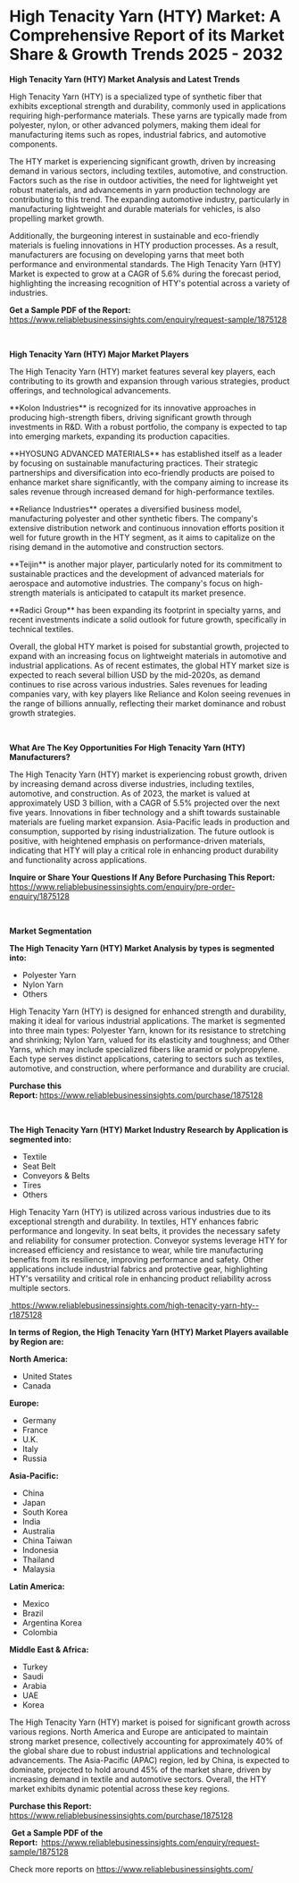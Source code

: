 <p><h1>High Tenacity Yarn (HTY) Market: A Comprehensive Report of its Market Share & Growth Trends 2025 - 2032</h1></p><p><strong>High Tenacity Yarn (HTY) Market Analysis and Latest Trends</strong></p>
<p><p>High Tenacity Yarn (HTY) is a specialized type of synthetic fiber that exhibits exceptional strength and durability, commonly used in applications requiring high-performance materials. These yarns are typically made from polyester, nylon, or other advanced polymers, making them ideal for manufacturing items such as ropes, industrial fabrics, and automotive components. </p><p>The HTY market is experiencing significant growth, driven by increasing demand in various sectors, including textiles, automotive, and construction. Factors such as the rise in outdoor activities, the need for lightweight yet robust materials, and advancements in yarn production technology are contributing to this trend. The expanding automotive industry, particularly in manufacturing lightweight and durable materials for vehicles, is also propelling market growth. </p><p>Additionally, the burgeoning interest in sustainable and eco-friendly materials is fueling innovations in HTY production processes. As a result, manufacturers are focusing on developing yarns that meet both performance and environmental standards. The High Tenacity Yarn (HTY) Market is expected to grow at a CAGR of 5.6% during the forecast period, highlighting the increasing recognition of HTY's potential across a variety of industries.</p></p>
<p><strong>Get a Sample PDF of the Report:&nbsp;</strong> <a href="https://www.reliablebusinessinsights.com/enquiry/request-sample/1875128?utm_campaign=2234&utm_medium=2&utm_source=Github&utm_content=ia&utm_term=04022025&utm_id=high-tenacity-yarn-hty">https://www.reliablebusinessinsights.com/enquiry/request-sample/1875128</a></p>
<p>&nbsp;</p>
<p><strong>High Tenacity Yarn (HTY) Major Market Players</strong></p>
<p><p>The High Tenacity Yarn (HTY) market features several key players, each contributing to its growth and expansion through various strategies, product offerings, and technological advancements. </p><p>**Kolon Industries** is recognized for its innovative approaches in producing high-strength fibers, driving significant growth through investments in R&D. With a robust portfolio, the company is expected to tap into emerging markets, expanding its production capacities.</p><p>**HYOSUNG ADVANCED MATERIALS** has established itself as a leader by focusing on sustainable manufacturing practices. Their strategic partnerships and diversification into eco-friendly products are poised to enhance market share significantly, with the company aiming to increase its sales revenue through increased demand for high-performance textiles.</p><p>**Reliance Industries** operates a diversified business model, manufacturing polyester and other synthetic fibers. The company's extensive distribution network and continuous innovation efforts position it well for future growth in the HTY segment, as it aims to capitalize on the rising demand in the automotive and construction sectors.</p><p>**Teijin** is another major player, particularly noted for its commitment to sustainable practices and the development of advanced materials for aerospace and automotive industries. The company's focus on high-strength materials is anticipated to catapult its market presence.</p><p>**Radici Group** has been expanding its footprint in specialty yarns, and recent investments indicate a solid outlook for future growth, specifically in technical textiles. </p><p>Overall, the global HTY market is poised for substantial growth, projected to expand with an increasing focus on lightweight materials in automotive and industrial applications. As of recent estimates, the global HTY market size is expected to reach several billion USD by the mid-2020s, as demand continues to rise across various industries. Sales revenues for leading companies vary, with key players like Reliance and Kolon seeing revenues in the range of billions annually, reflecting their market dominance and robust growth strategies.</p></p>
<p>&nbsp;</p>
<p><strong>What Are The Key Opportunities For High Tenacity Yarn (HTY) Manufacturers?</strong></p>
<p><p>The High Tenacity Yarn (HTY) market is experiencing robust growth, driven by increasing demand across diverse industries, including textiles, automotive, and construction. As of 2023, the market is valued at approximately USD 3 billion, with a CAGR of 5.5% projected over the next five years. Innovations in fiber technology and a shift towards sustainable materials are fueling market expansion. Asia-Pacific leads in production and consumption, supported by rising industrialization. The future outlook is positive, with heightened emphasis on performance-driven materials, indicating that HTY will play a critical role in enhancing product durability and functionality across applications.</p></p>
<p><strong>Inquire or Share Your Questions If Any Before Purchasing This Report:</strong> <a href="https://www.reliablebusinessinsights.com/enquiry/pre-order-enquiry/1875128?utm_campaign=2234&utm_medium=2&utm_source=Github&utm_content=ia&utm_term=04022025&utm_id=high-tenacity-yarn-hty">https://www.reliablebusinessinsights.com/enquiry/pre-order-enquiry/1875128</a></p>
<p>&nbsp;</p>
<p><strong>Market Segmentation</strong></p>
<p><strong>The High Tenacity Yarn (HTY) Market Analysis by types is segmented into:</strong></p>
<p><ul><li>Polyester Yarn</li><li>Nylon Yarn</li><li>Others</li></ul></p>
<p><p>High Tenacity Yarn (HTY) is designed for enhanced strength and durability, making it ideal for various industrial applications. The market is segmented into three main types: Polyester Yarn, known for its resistance to stretching and shrinking; Nylon Yarn, valued for its elasticity and toughness; and Other Yarns, which may include specialized fibers like aramid or polypropylene. Each type serves distinct applications, catering to sectors such as textiles, automotive, and construction, where performance and durability are crucial.</p></p>
<p><strong>Purchase this Report:&nbsp;</strong><a href="https://www.reliablebusinessinsights.com/purchase/1875128?utm_campaign=2234&utm_medium=2&utm_source=Github&utm_content=ia&utm_term=04022025&utm_id=high-tenacity-yarn-hty">https://www.reliablebusinessinsights.com/purchase/1875128</a></p>
<p>&nbsp;</p>
<p><strong>The High Tenacity Yarn (HTY) Market Industry Research by Application is segmented into:</strong></p>
<p><ul><li>Textile</li><li>Seat Belt</li><li>Conveyors & Belts</li><li>Tires</li><li>Others</li></ul></p>
<p><p>High Tenacity Yarn (HTY) is utilized across various industries due to its exceptional strength and durability. In textiles, HTY enhances fabric performance and longevity. In seat belts, it provides the necessary safety and reliability for consumer protection. Conveyor systems leverage HTY for increased efficiency and resistance to wear, while tire manufacturing benefits from its resilience, improving performance and safety. Other applications include industrial fabrics and protective gear, highlighting HTY's versatility and critical role in enhancing product reliability across multiple sectors.</p></p>
<p><a href="https://www.reliablebusinessinsights.com/high-tenacity-yarn-hty--r1875128?utm_campaign=2234&utm_medium=2&utm_source=Github&utm_content=ia&utm_term=04022025&utm_id=high-tenacity-yarn-hty">&nbsp;https://www.reliablebusinessinsights.com/high-tenacity-yarn-hty--r1875128</a></p>
<p><strong>In terms of Region, the High Tenacity Yarn (HTY) Market Players available by Region are:</strong></p>
<p>
    <p> <strong> North America: </strong>
        <ul>
            <li>United States</li>
            <li>Canada</li>
        </ul>
        </p> 
    <p> <strong> Europe: </strong>
        <ul>
            <li>Germany</li>
            <li>France</li>
            <li>U.K.</li>
            <li>Italy</li>
            <li>Russia</li>
        </ul>
        </p> 
    <p> <strong> Asia-Pacific: </strong>
        <ul>
            <li>China</li>
            <li>Japan</li>
            <li>South Korea</li>
            <li>India</li>
            <li>Australia</li>
            <li>China Taiwan</li>
            <li>Indonesia</li>
            <li>Thailand</li>
            <li>Malaysia</li>
        </ul>
        </p> 
    <p> <strong> Latin America: </strong>
        <ul>
            <li>Mexico</li>
            <li>Brazil</li>
            <li>Argentina Korea</li>
            <li>Colombia</li>
        </ul>
        </p> 
    <p> <strong> Middle East & Africa: </strong>
        <ul>
            <li>Turkey</li>
            <li>Saudi</li>
            <li>Arabia</li>
            <li>UAE</li>
            <li>Korea</li>
        </ul>
    </p>
    </p>
<p><p>The High Tenacity Yarn (HTY) market is poised for significant growth across various regions. North America and Europe are anticipated to maintain strong market presence, collectively accounting for approximately 40% of the global share due to robust industrial applications and technological advancements. The Asia-Pacific (APAC) region, led by China, is expected to dominate, projected to hold around 45% of the market share, driven by increasing demand in textile and automotive sectors. Overall, the HTY market exhibits dynamic potential across these key regions.</p></p>
<p><strong>Purchase this Report: </strong><a href="https://www.reliablebusinessinsights.com/purchase/1875128?utm_campaign=2234&utm_medium=2&utm_source=Github&utm_content=ia&utm_term=04022025&utm_id=high-tenacity-yarn-hty">https://www.reliablebusinessinsights.com/purchase/1875128</a></p>
<p>&nbsp;<strong>Get a Sample PDF of the Report:&nbsp;&nbsp;</strong><a href="https://www.reliablebusinessinsights.com/enquiry/request-sample/1875128?utm_campaign=2234&utm_medium=2&utm_source=Github&utm_content=ia&utm_term=04022025&utm_id=high-tenacity-yarn-hty">https://www.reliablebusinessinsights.com/enquiry/request-sample/1875128</a></p>
<p><strong></strong></p>
<p>Check more reports on <a href="https://www.reliablebusinessinsights.com/?utm_campaign=2234&utm_medium=2&utm_source=Github&utm_content=ia&utm_term=04022025&utm_id=high-tenacity-yarn-hty">https://www.reliablebusinessinsights.com/</a></p>